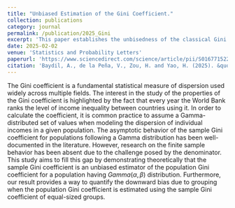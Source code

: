 ```yaml
---
title: "Unbiased Estimation of the Gini Coefficient."
collection: publications
category: journal
permalink: /publication/2025_Gini
excerpt: 'This paper establishes the unbisedness of the classical Gini coefficient for Gamma distribution.'
date: 2025-02-02
venue: 'Statistics and Probability Letters'
paperurl: 'https://www.sciencedirect.com/science/article/pii/S0167715225000215'
citation: 'Baydil, A., de la Peña, V., Zou, H. and Yao, H. (2025). &quot;Unbiased Estimation of the Gini Coefficient.&quot; <i>Prob. Stats. Letters</i>. 222:110376.'
---
```


The Gini coefficient is a fundamental statistical measure of dispersion used widely across multiple fields. The interest in the study of the properties of the Gini coefficient is highlighted by the fact that every year the World Bank ranks the level of income inequality between countries using it. In order to calculate the coefficient, it is common practice to assume a Gamma-distributed set of values when modeling the dispersion of individual incomes in a given population. The asymptotic behavior of the sample Gini coefficient for populations following a Gamma distribution has been well-documented in the literature. However, research on the finite sample behavior has been absent due to the challenge posed by the denominator. This study aims to fill this gap by demonstrating theoretically that the sample Gini coefficient is an unbiased estimator of the population Gini coefficient for a population having $Gamma (\alpha,\beta)$ distribution. Furthermore, our result provides a way to quantify the downward bias due to grouping when the population Gini coefficient is estimated using the sample Gini coefficient of equal-sized groups.

